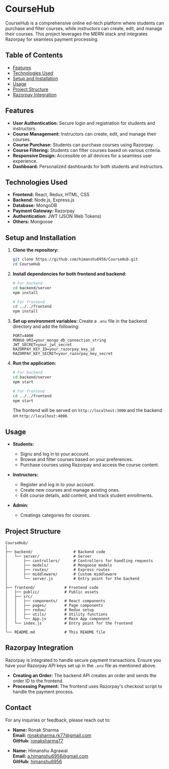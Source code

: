 

# CourseHub

CourseHub is a comprehensive online ed-tech platform where students can purchase and filter courses, while instructors can create, edit, and manage their courses. This project leverages the MERN stack and integrates Razorpay for seamless payment processing.

## Table of Contents

- [Features](#features)
- [Technologies Used](#technologies-used)
- [Setup and Installation](#setup-and-installation)
- [Usage](#usage)
- [Project Structure](#project-structure)
- [Razorpay Integration](#razorpay-integration)

## Features

- **User Authentication:** Secure login and registration for students and instructors.
- **Course Management:** Instructors can create, edit, and manage their courses.
- **Course Purchase:** Students can purchase courses using Razorpay.
- **Course Filtering:** Students can filter courses based on various criteria.
- **Responsive Design:** Accessible on all devices for a seamless user experience.
- **Dashboard:** Personalized dashboards for both students and instructors.

## Technologies Used

- **Frontend:** React, Redux, HTML, CSS
- **Backend:** Node.js, Express.js
- **Database:** MongoDB
- **Payment Gateway:** Razorpay
- **Authentication:** JWT (JSON Web Tokens)
- **Others:** Mongoose

## Setup and Installation

1. **Clone the repository:**
    ```sh
    git clone https://github.com/himanshu6956/CourseHub.git
    cd CourseHub
    ```

2. **Install dependencies for both frontend and backend:**
    ```sh
    # For backend
    cd backend/server
    npm install

    # For frontend
    cd ../../frontend
    npm install
    ```

3. **Set up environment variables:**
    Create a `.env` file in the backend directory and add the following:
    ```env
    PORT=4000
    MONGO_URI=your_mongo_db_connection_string
    JWT_SECRET=your_jwt_secret
    RAZORPAY_KEY_ID=your_razorpay_key_id
    RAZORPAY_KEY_SECRET=your_razorpay_key_secret
    ```

4. **Run the application:**
    ```sh
    # For backend
    cd backend/server
    npm start

    # For frontend
    cd ../../frontend
    npm start
    ```

    The frontend will be served on `http://localhost:3000` and the backend on `http://localhost:4000`.

## Usage

- **Students:**
  - Signu and log in to your account.
  - Browse and filter courses based on your preferences.
  - Purchase courses using Razorpay and access the course content.

- **Instructors:**
  - Register and log in to your account.
  - Create new courses and manage existing ones.
  - Edit course details, add content, and track student enrollments.
 
- **Admin:**
  - Creatings categories for courses. 

## Project Structure

```
CourseHub/
│
├── backend/                  # Backend code
│   └── server/               # Server
│       ├── controllers/      # Controllers for handling requests
│       ├── models/           # Mongoose models
│       ├── routes/           # Express routes
│       ├── middleware/       # Custom middleware
│       └── server.js         # Entry point for the backend
│
├── frontend/             # Frontend code
│   ├── public/           # Public assets
│   ├── src/
│   │   ├── components/   # React components
│   │   ├── pages/        # Page components
│   │   ├── redux/        # Redux setup
│   │   ├── utils/        # Utility functions
│   │   └── App.js        # Main App component
│   └── index.js          # Entry point for the frontend
│
└── README.md             # This README file
```

## Razorpay Integration

Razorpay is integrated to handle secure payment transactions. Ensure you have your Razorpay API keys set up in the `.env` file as mentioned above.

- **Creating an Order:**
  The backend API creates an order and sends the order ID to the frontend.
- **Processing Payment:**
  The frontend uses Razorpay's checkout script to handle the payment process.

## Contact

For any inquiries or feedback, please reach out to:

- **Name:** Ronak Sharma  
  **Email:** [ronaksharma.rk77@gmail.com](mailto:ronaksharma.rk77@gmail.com)  
  **GitHub:** [ronaksharma77](https://github.com/ronaksharma77)

- **Name:** Himanshu Agrawal  
  **Email:** [a.himanshu6956@gmail.com](mailto:a.himanshu6956@gmail.com)  
  **GitHub:** [himanshu6956](https://github.com/himanshu6956)


